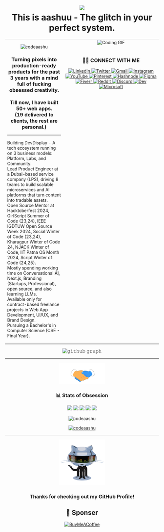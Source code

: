 <div align="center">	
<h1 align="center"><img src="https://camo.githubusercontent.com/904e617cbe479d2db4ef9bad0c4a4aaca99da24156b9f19bc440e9fb284d21ac/68747470733a2f2f666f6e74732e677374617469632e636f6d2f732f652f6e6f746f656d6f6a692f6c61746573742f31663434625f31663366622f3531322e77656270" width="40px"><br>This is aashuu - The glitch in your perfect system.</h1>

<table>
  <tr>
    <td valign="top">
      <ul style="list-style: none; padding-left: 0;">
        <p align="center">
          <img src="https://komarev.com/ghpvc/?username=codeaashu&label=Profile%20views&color=0e75b6&style=flat" alt="codeaashu" />
        </p>
        <h3 align="center">
          Turning pixels into production-ready products for the past 3 years with a mind full of fucking obsessed creativity.
          <br><br>
          Till now, I have built 50+ web apps.
          <br>(19 delivered to clients, the rest are personal.)
          <hr>
        </h3>
        <li>Building DevDisplay - A tech ecosystem running on 3 business models: Platform, Labs, and Community.</li>
        <li>Lead Product Engineer at a Dubai-based service company (LPS), driving 8 teams to build scalable microservices and AI platforms that turn content into tradable assets.</li>
        <li>Open Source Mentor at Hacktoberfest 2024, GirlScript Summer of Code (23,24), IEEE IGDTUW Open Source Week 2024, Social Winter of Code (23,24), Kharagpur Winter of Code 24, NJACK Winter of Code, IIT Patna OS Month 2024, Script Winter of Code (24,25).</li>
        <li>Mostly spending working time on Conversational AI, Next.js, Branding (Startups, Professional), open source, and also learning LLMs.</li>
        <li>Available only for contract-based freelance projects in Web App Development, UI/UX, and Brand Design.</li>
        <li>Pursuing a Bachelor's in Computer Science (CSE - Final Year).</li>
      </ul>
    </td>
    <!-- RIGHT SIDE IMAGE + SOCIAL LINKS -->
    <td align="center" valign="top" width="300">
      <!-- Coding GIF -->
      <img src="https://media.tenor.com/rePDfDWO3XoAAAAd/hacking.gif" width="300" alt="Coding GIF" />
      <!-- Social Links -->
      <br><br>
      <h3>🤝🏻 CONNECT WITH ME</h3>
      <a href="https://www.linkedin.com/in/ashutoshkumarashu/">
        <img src="https://img.shields.io/badge/LinkedIn-00384d?style=for-the-badge&logo=linkedin&logoColor=white" alt="LinkedIn" />
      </a>
      <a href="https://x.com/warrior_aashuu">
        <img src="https://img.shields.io/badge/Twitter-00384d?style=for-the-badge&logo=x&logoColor=white" alt="Twitter" />
      </a>
      <a href="mailto:hellow.ashutosh@gmail.com">
        <img src="https://img.shields.io/badge/Gmail-00384d?style=for-the-badge&logo=gmail&logoColor=white" alt="Gmail" />
      </a>
      <a href="https://www.instagram.com/warrior_aashuu/">
        <img src="https://img.shields.io/badge/Instagram-00384d?style=for-the-badge&logo=instagram&logoColor=white" alt="Instagram" />
      </a>
      <a href="https://www.youtube.com/@creativityofaashu">
        <img src="https://img.shields.io/badge/YouTube-00384d?style=for-the-badge&logo=youtube&logoColor=white" alt="YouTube" />
      </a>
      <a href="https://in.pinterest.com/codeaashu/">
        <img src="https://img.shields.io/badge/Pinterest-00384d?style=for-the-badge&logo=pinterest&logoColor=white" alt="Pinterest" />
      </a>
      <a href="https://hashnode.com/@codeaashu">
        <img src="https://img.shields.io/badge/hashnode-00384d?style=for-the-badge&logo=hashnode&logoColor=white" alt="Hashnode" />
      </a>
      <a href="https://www.figma.com/@codeaashu">
        <img src="https://img.shields.io/badge/Figma-00384d?style=for-the-badge&logo=figma&logoColor=white" alt="Figma" />
      </a>
      <a href="https://www.fiverr.com/warrior_aashuu">
        <img src="https://img.shields.io/badge/Fiverr-00384d?style=for-the-badge&logo=fiverr&logoColor=white" alt="Fiverr" />
      </a>
      <a href="https://www.reddit.com/user/warrior_aashuu/">
        <img src="https://img.shields.io/badge/Reddit-00384d?style=for-the-badge&logo=reddit&logoColor=white" alt="Reddit" />
      </a>
      <a href="https://discord.com/channels/@warrior_aashuu">
        <img src="https://img.shields.io/badge/Discord-00384d?style=for-the-badge&logo=discord&logoColor=white" alt="Discord" />
      </a>
      <a href="https://dev.to/codeaashu">
        <img src="https://img.shields.io/badge/Dev-00384d?style=for-the-badge&logo=dev&logoColor=white" alt="Dev" />
      </a>
      <a href="https://learn.microsoft.com/en-gb/users/ashutoshkumar-0101/">
        <img src="https://img.shields.io/badge/Microsoft-00384d?style=for-the-badge&logo=microsoft&logoColor=white" alt="Microsoft" />
      </a>
    </td>
  </tr>
</table>

![𝚐𝚒𝚝𝚑𝚞𝚋 𝚐𝚛𝚊𝚙𝚑](https://github-readme-activity-graph.vercel.app/graph?username=codeaashu&theme=react-dark&hide_border=true&area=true) <hr>


<img src="assets/hi.gif" width="150">


<!--<h2 align="center">Dev Legacy!<h2>
<p align="center">
  <a href="https://www.devdisplay.org/profile/codeaashu" target="_blank"><img align="center" src="assets/DevPioneerpng.gif" alt="Dev Pioneer" height="200" width="200" /></a>
  <a href="https://www.devdisplay.org/profile/codeaashu" target="_blank"><img align="center" src="assets/DevEnhancerpng.gif" alt="Dev Enhancer" height="200" width="200" /></a>
  <a href="https://www.devdisplay.org/profile/codeaashu" target="_blank"><img align="center" src="assets/DevInnovatorpng.gif" alt="Dev Innovator" height="200" width="200" /></a>
</p>-->

<!-- <img src="https://camo.githubusercontent.com/904e617cbe479d2db4ef9bad0c4a4aaca99da24156b9f19bc440e9fb284d21ac/68747470733a2f2f666f6e74732e677374617469632e636f6d2f732f652f6e6f746f656d6f6a692f6c61746573742f31663434625f31663366622f3531322e77656270" width="40px"> -->
	
<!-- <img src="https://raw.githubusercontent.com/Tarikul-Islam-Anik/Animated-Fluent-Emojis/master/Emojis/Travel%20and%20places/High%20Voltage.png" alt="High Voltage" width="25" height="25"/> -->


<!--<div align="center">
<h1><img src="https://raw.githubusercontent.com/Tarikul-Islam-Anik/Telegram-Animated-Emojis/main/Activity/Confetti%20Ball.webp" alt="Confetti Ball" width="25" height="25" /> Dev Legacy! <img src="https://raw.githubusercontent.com/Tarikul-Islam-Anik/Telegram-Animated-Emojis/main/Activity/Confetti%20Ball.webp" alt="Confetti Ball" width="25" height="25" /></h1>

| <img src="assets/DevPioneerpng.gif"> | <img src="assets/DevEnhancerpng.gif"> | <img src="assets/DevInnovatorpng.gif"> |
| ------------------------------------------------------- | -------------------------------------------------------- | --------------------------------------------------------- |

</div>-->


<h3 align="center">📊 Stats of Obsession</h3>

![](http://github-profile-summary-cards.vercel.app/api/cards/profile-details?username=codeaashu&theme=aura)
![](http://github-profile-summary-cards.vercel.app/api/cards/repos-per-language?username=codeaashu&theme=aura)
![](http://github-profile-summary-cards.vercel.app/api/cards/most-commit-language?username=codeaashu&theme=aura)
![](http://github-profile-summary-cards.vercel.app/api/cards/stats?username=codeaashu&theme=aura)
![](http://github-profile-summary-cards.vercel.app/api/cards/productive-time?username=codeaashu&theme=aura&utcOffset=8)
<p><img align="center" src="https://github-readme-streak-stats.herokuapp.com/?user=codeaashu&border=true&border_color=00ACC1&theme=aura&disable_animations=true" alt="codeaashu" /></p>
</p>
<p align="center"> <a href="https://github.com/ryo-ma/github-profile-trophy"><img src="https://github-profile-trophy.vercel.app/?username=codeaashu&theme=aura" alt="codeaashu" /></a> </p>

<!--- <p align="center">
<img align="center" src="https://github-readme-stats.vercel.app/api?username=codeaashu&show_icons=true&rank_icon=github&border=true&border_color=ffffff&title_color=00ACC1&amp&icon_color=00ACC1&amp&text_color=FFFFFF&amp&bg_color=14141c&count_private=true&include_all_commits=true&show=reviews,discussions_started,discussions_answered,prs_merged,prs_merged_percentage"/>
</p> --->

<!--- <img align="center" height="195px" src="https://github-readme-stats.vercel.app/api/top-langs/?username=codeaashu&show_icons=true&border=true&border_color=ffffff&text_color=FFFFFF&bg_color=14141c&title_color=00ACC1&langs_count=15&layout=compact" /> --->

</div> <hr>

<div align="center">
<a href="#"><img src="assets/githubgif.gif" width="150"></a>
	
### **Thanks for checking out my GitHub Profile!**  

 ## 💌 Sponser

  [![BuyMeACoffee](https://img.buymeacoffee.com/button-api/?text=Buymeacoffee&emoji=&slug=codingstella&button_colour=FFDD00&font_colour=000000&font_family=Comic&outline_colour=000000&coffee_colour=ffffff)](https://www.buymeacoffee.com/codeaashu)

</div>  
